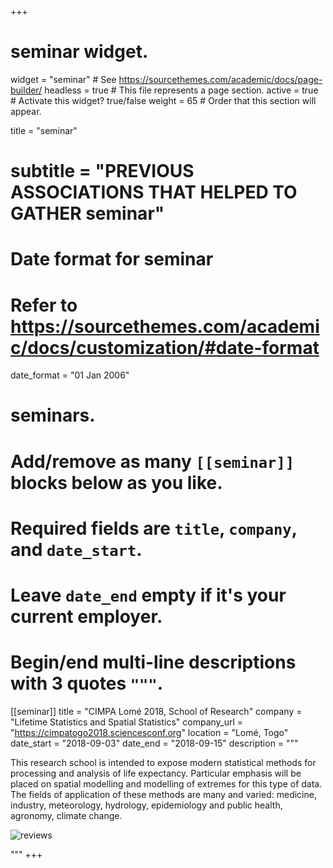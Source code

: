 +++
# seminar widget.
widget = "seminar"  # See https://sourcethemes.com/academic/docs/page-builder/
headless = true  # This file represents a page section.
active = true  # Activate this widget? true/false
weight = 65  # Order that this section will appear.

title = "seminar"
# subtitle = "PREVIOUS ASSOCIATIONS THAT HELPED TO GATHER seminar"

# Date format for seminar
#   Refer to https://sourcethemes.com/academic/docs/customization/#date-format
date_format = "01 Jan 2006"
# seminars.
#   Add/remove as many `[[seminar]]` blocks below as you like.
#   Required fields are `title`, `company`, and `date_start`.
#   Leave `date_end` empty if it's your current employer.
#   Begin/end multi-line descriptions with 3 quotes `"""`.
[[seminar]]
  title = "CIMPA Lomé 2018, School of Research"
  company = "Lifetime Statistics and Spatial Statistics"
  company_url = "https://cimpatogo2018.sciencesconf.org"
  location = "Lomé, Togo"
  date_start = "2018-09-03"
  date_end = "2018-09-15"
  description = """
  
 <p class = "about1">
  This research school is intended to expose modern statistical methods for processing and analysis of life expectancy. Particular emphasis will be placed on spatial modelling and modelling of extremes for this type of data. The fields of application of these methods are many and varied: medicine, industry, meteorology, hydrology, epidemiology and public health, agronomy, climate change.
  <p>
  
  ![reviews](../../img/cimpa.jpg)

  """
+++
